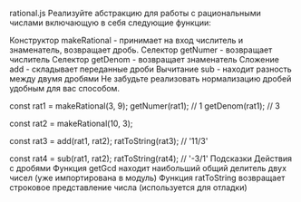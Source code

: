 rational.js
Реализуйте абстракцию для работы с рациональными числами включающую в себя следующие функции:

Конструктор makeRational - принимает на вход числитель и знаменатель, возвращает дробь.
Селектор getNumer - возвращает числитель
Селектор getDenom - возвращает знаменатель
Сложение add - складывает переданные дроби
Вычитание sub - находит разность между двумя дробями
Не забудьте реализовать нормализацию дробей удобным для вас способом.

const rat1 = makeRational(3, 9);
getNumer(rat1); // 1
getDenom(rat1); // 3

const rat2 = makeRational(10, 3);

const rat3 = add(rat1, rat2);
ratToString(rat3); // '11/3'

const rat4 = sub(rat1, rat2);
ratToString(rat4); // '-3/1'
Подсказки
Действия с дробями
Функция getGcd находит наибольший общий делитель двух чисел (уже импортирована в модуль)
Функция ratToString возвращает строковое представление числа (используется для отладки)